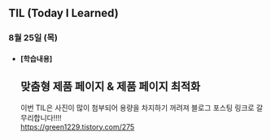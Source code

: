## TIL (Today I Learned)

### 8월 25일 (목)   

- #### [학습내용] 
  ## 맞춤형 제품 페이지 & 제품 페이지 최적화
  이번 TIL은 사진이 많이 첨부되어 용량을 차지하기 꺼려져 블로그 포스팅 링크로 갈무리합니다!!!!                         
  https://green1229.tistory.com/275
